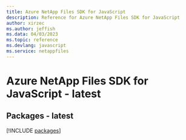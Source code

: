 ```yaml
---
title: Azure NetApp Files SDK for JavaScript
description: Reference for Azure NetApp Files SDK for JavaScript
author: xirzec
ms.author: jeffish
ms.data: 04/03/2023
ms.topic: reference
ms.devlang: javascript
ms.service: netappfiles
---
```

# Azure NetApp Files SDK for JavaScript - latest
## Packages - latest
[!INCLUDE [packages](netapp-files-index.md)]
